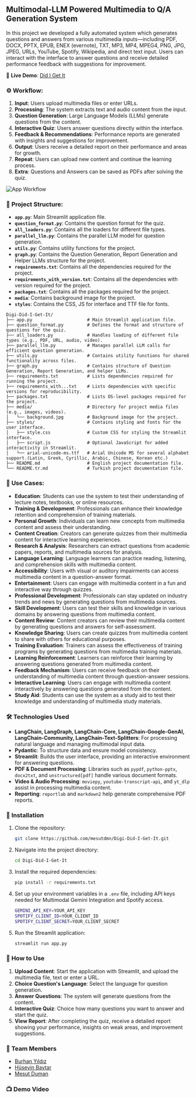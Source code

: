 
## Multimodal-LLM Powered Multimedia to Q/A Generation System

In this project we developed a fully automated system which generates questions and answers from various multimedia inputs—including PDF, DOCX, PPTX, EPUB, ENEX (evernote), TXT, MP3, MP4, MPEG4, PNG, JPG, JPEG, URLs, YouTube, Spotify, Wikipedia, and direct text input. Users can interact with the interface to answer questions and receive detailed performance feedback with suggestions for improvement.

🚀 **Live Demo**: [Did I Get It](https://digi-btk.streamlit.app/)

### ⚙️ **Workflow**:
1. **Input**: Users upload multimedia files or enter URLs.
2. **Processing**: The system extracts text and audio content from the input.
3. **Question Generation**: Large Language Models (LLMs) generate questions from the content.
4. **Interactive Quiz**: Users answer questions directly within the interface.
5. **Feedback & Recommendations**: Performance reports are generated with insights and suggestions for improvement.
6. **Output**: Users receive a detailed report on their performance and areas for growth.
7. **Repeat**: Users can upload new content and continue the learning process.
8. **Extra**: Questions and Answers can be saved as PDFs after solving the quiz.

![App Workflow](https://github.com/user-attachments/assets/34fcf8c0-fab5-4f58-9c5e-5845febaa43f)

### 📂 **Project Structure**:
- **`app.py`**: Main Streamlit application file.
- **`question_format.py`**: Contains the question format for the quiz.
- **`all_loaders.py`**: Contains all the loaders for different file types.
- **`parallel_llm.py`**: Contains the parallel LLM model for question generation.
- **`utils.py`**: Contains utility functions for the project.
- **`graph.py`**: Contains the Question Generation, Report Generation and Helper LLMs structure for the project.
- **`requirements.txt`**: Contains all the dependencies required for the project.
- **`requirements_with_version.txt`**: Contains all the dependencies with version required for the project.
- **`packages.txt`**: Contains all the packages required for the project.
- **`media`**: Contains background image for the project.
- **`styles`**: Contains the CSS, JS for interface and TTF file for fonts.

```
Digi-Did-I-Get-It/
├── app.py                     # Main Streamlit application file.
├── question_format.py         # Defines the format and structure of questions for the quiz.
├── all_loaders.py             # Handles loading of different file types (e.g., PDF, URL, audio, video).
├── parallel_llm.py            # Manages parallel LLM calls for efficient question generation.
├── utils.py                   # Contains utility functions for shared functionality across files.
├── graph.py                   # Contains structure of Question Generation, Report Generation, and helper LLMs.
├── requirements.txt           # Lists dependencies required for running the project.
├── requirements_with...txt    # Lists dependencies with specific versions for reproducibility.
├── packages.txt               # Lists OS-level packages required for the project.
├── media/                     # Directory for project media files (e.g., images, videos).
│   └── background.jpg         # Background image for the project.
├── styles/                    # Contains styling and fonts for the user interface.
│   ├── style.css              # Custom CSS for styling the Streamlit interface.
│   ├── script.js              # Optional JavaScript for added interactivity in Streamlit.
│   └── arial-unicode-ms.ttf   # Arial Unicode MS for several alphabet support.(Latin, Greek, Cyrillic, Arabic, Chinese, Korean etc.)
├── README.md                  # English project documentation file.
└── README.tr.md               # Turkish project documentation file.

```
### 🎯 **Use Cases**:
- **Education**: Students can use the system to test their understanding of lecture notes, textbooks, or online resources.
- **Training & Development**: Professionals can enhance their knowledge retention and comprehension of training materials.
- **Personal Growth**: Individuals can learn new concepts from multimedia content and assess their understanding.
- **Content Creation**: Creators can generate quizzes from their multimedia content for interactive learning experiences.
- **Research & Analysis**: Researchers can extract questions from academic papers, reports, and multimedia sources for analysis.
- **Language Learning**: Language learners can practice reading, listening, and comprehension skills with multimedia content.
- **Accessibility**: Users with visual or auditory impairments can access multimedia content in a question-answer format.
- **Entertainment**: Users can engage with multimedia content in a fun and interactive way through quizzes.
- **Professional Development**: Professionals can stay updated on industry trends and news by generating questions from multimedia sources.
- **Skill Development**: Users can test their skills and knowledge in various domains by answering questions from multimedia content.
- **Content Review**: Content creators can review their multimedia content by generating questions and answers for self-assessment.
- **Knowledge Sharing**: Users can create quizzes from multimedia content to share with others for educational purposes.
- **Training Evaluation**: Trainers can assess the effectiveness of training programs by generating questions from multimedia training materials.
- **Learning Reinforcement**: Learners can reinforce their learning by answering questions generated from multimedia content.
- **Feedback Mechanism**: Users can receive feedback on their understanding of multimedia content through question-answer sessions.
- **Interactive Learning**: Users can engage with multimedia content interactively by answering questions generated from the content.
- **Study Aid**: Students can use the system as a study aid to test their knowledge and understanding of multimedia study materials.


### 🛠️ **Technologies Used**
- **LangChain, LangGraph, LangChain-Core, LangChain-Google-GenAI, LangChain-Community, LangChain-Text-Splitters**: For processing natural language and managing multimodal input data.
- **Pydantic**: To structure data and ensure model consistency.
- **Streamlit**: Builds the user interface, providing an interactive environment for answering questions.
- **PDF & Document Processing**: Libraries such as `pypdf`, `python-pptx`, `docx2txt`, and `unstructured[pdf]` handle various document formats.
- **Video & Audio Processing**: `moviepy`, `youtube-transcript-api`, and `yt_dlp` assist in processing multimedia content.
- **Reporting**: `reportlab` and `markdown2` help generate comprehensive PDF reports.

### 🚀 **Installation**
1. Clone the repository:
   ```bash
   git clone https://github.com/mesutdmn/Digi-Did-I-Get-It.git
   ```
2. Navigate into the project directory:
   ```bash
   cd Digi-Did-I-Get-It
   ```
3. Install the required dependencies:
   ```bash
   pip install -r requirements.txt
   ```
4. Set up your environment variables in a `.env` file, including API keys needed for Multimodal Gemini Integration and Spotify access.
    ```bash
   GEMINI_API_KEY=YOUR_API_KEY
   SPOTIFY_CLIENT_ID=YOUR_CLIENT_ID
   SPOTIFY_CLIENT_SECRET=YOUR_CLIENT_SECRET
    ```
5. Run the Streamlit application:
    ```bash
    streamlit run app.py
    ```
   
### 📌 **How to Use**
1. **Upload Content**: Start the application with Streamlit, and upload the multimedia file, text or enter a URL.
2. **Choice Question's Language**: Select the language for question generation.
3. **Answer Questions**: The system will generate questions from the content.
4. **Interactive Quiz**: Choice how many questions you want to answer and start the quiz.
5. **View Report**: After completing the quiz, receive a detailed report showing your performance, insights on weak areas, and improvement suggestions.


### 🌟 **Team Members**
- [Burhan Yıldız](https://www.linkedin.com/in/burhanyildiz/)
- [Hüseyin Baytar](https://www.linkedin.com/in/huseyinbaytar/)
- [Mesut Duman](https://www.linkedin.com/in/mesut-duman/)

### 📺 **Demo Video**
